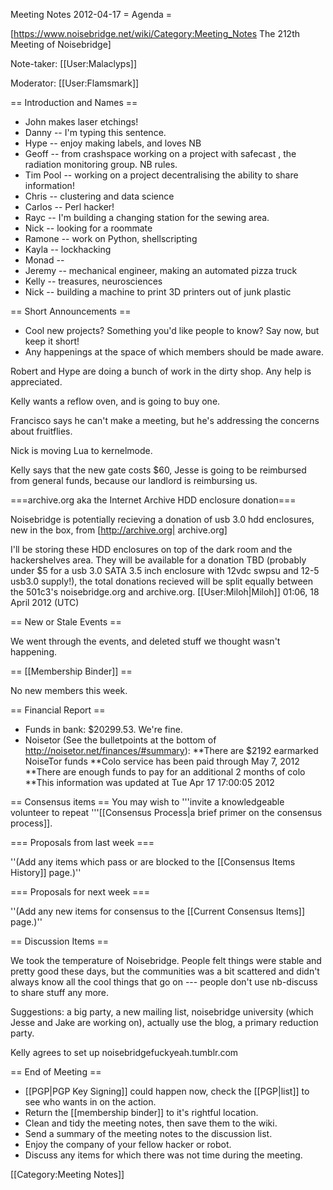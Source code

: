 Meeting Notes 2012-04-17 
 = Agenda =

[https://www.noisebridge.net/wiki/Category:Meeting_Notes The 212th Meeting of Noisebridge]

Note-taker: [[User:Malaclyps]]

Moderator: [[User:Flamsmark]]
 
== Introduction and Names ==

* John makes laser etchings!
* Danny -- I'm typing this sentence.
* Hype -- enjoy making labels, and loves NB
* Geoff -- from crashspace working on a project with safecast , the radiation monitoring group. NB rules.
* Tim Pool -- working on a project decentralising the ability to share information!
* Chris -- clustering and data science
* Carlos -- Perl hacker!
* Rayc -- I'm building a changing station for the sewing area.
* Nick -- looking for a roommate
* Ramone -- work on Python, shellscripting
* Kayla -- lockhacking 
* Monad -- 
* Jeremy -- mechanical engineer, making an automated pizza truck
* Kelly -- treasures, neurosciences
* Nick -- building a machine to print 3D printers out of junk plastic

== Short Announcements ==
* Cool new projects? Something you'd like people to know? Say now, but keep it short!
* Any happenings at the space of which members should be made aware.

Robert and Hype are doing a bunch of work in the
dirty shop. Any help is appreciated.

Kelly wants a reflow oven, and is going to buy one.

Francisco says he can't make a meeting, but he's addressing the concerns about fruitflies.

Nick is moving Lua to kernelmode. 

Kelly says that the new gate costs $60, Jesse is
going to be reimbursed from general funds,
because our landlord is reimbursing us.

===archive.org aka the Internet Archive HDD enclosure donation===

Noisebridge is potentially recieving a donation of usb 3.0 hdd enclosures, new in the box, from [http://archive.org| archive.org]

I'll be storing these HDD enclosures on top of the dark room and the hackershelves area.  They will be available for a donation TBD (probably under $5 for a usb 3.0 SATA 3.5 inch enclosure with 12vdc swpsu and 12-5 usb3.0 supply!), the total donations recieved will be split equally between the 501c3's noisebridge.org and archive.org.
[[User:Miloh|Miloh]] 01:06, 18 April 2012 (UTC)

== New or Stale Events ==

We went through the events, and deleted stuff we thought wasn't happening.

== [[Membership Binder]] ==

No new members this week.

== Financial Report ==
* Funds in bank: $20299.53. We're fine.
* Noisetor (See the bulletpoints at the bottom of http://noisetor.net/finances/#summary):
**There are $2192 earmarked NoiseTor funds
**Colo service has been paid through May 7, 2012
**There are enough funds to pay for an additional 2 months of colo
**This information was updated at Tue Apr 17 17:00:05 2012

== Consensus items ==
You may wish to '''invite a knowledgeable volunteer to repeat '''[[Consensus Process|a brief primer on the consensus process]].

=== Proposals from last week ===

''(Add any items which pass or are blocked to the [[Consensus Items History]] page.)''

=== Proposals for next week ===

''(Add any new items for consensus to the [[Current Consensus Items]] page.)''

== Discussion Items ==

We took the temperature of Noisebridge.  People
felt things were stable and pretty good these
days, but the communities was a bit scattered
and didn't always know all the cool things that
go on --- people don't use nb-discuss to share
stuff any more.

Suggestions: a big party, a new mailing list,
noisebridge university (which Jesse and Jake are
working on), actually use the blog, a primary
reduction party.

Kelly agrees to set up noisebridgefuckyeah.tumblr.com

== End of Meeting ==
* [[PGP|PGP Key Signing]] could happen now, check the [[PGP|list]] to see who wants in on the action.
* Return the [[membership binder]] to it's rightful location.
* Clean and tidy the meeting notes, then save them to the wiki.
* Send a summary of the meeting notes to the discussion list.
* Enjoy the company of your fellow hacker or robot.
* Discuss any items for which there was not time during the meeting.

[[Category:Meeting Notes]]